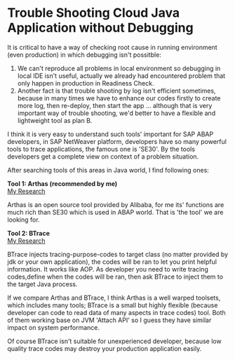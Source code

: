# Trouble Shooting Cloud Java Application without Debugging

It is critical to have a way of checking root cause in running environment (even production) in which debugging isn't possitble: 
1. We can't reproduce all problems in local environment so debugging in local IDE isn't useful, actually we already had encountered problem that only happen in production in Readiness Check. 
2. Another fact is that trouble shooting by log isn't efficient sometimes, because in many times we have to enhance our codes firstly to create more log, then re-deploy, then start the app ... although that is very important way of trouble shooting, we'd better to have a flexible and lightweight tool as plan B.  

I think it is very easy to understand such tools' important for SAP ABAP developers, in SAP NetWeaver platform, developers have so many powerful tools to trace applications, the famous one is 'SE30'. By the tools developers get a complete view on context of a problem situation. 

After searching tools of this areas in Java world, I find following ones:

**Tool 1: Arthas (recommended by me)**  
[My Research](Arthas.MD)

Arthas is an open source tool provided by Alibaba, for me its' functions are much rich than SE30 which is used in ABAP world. That is 'the tool' we are looking for.

**Tool 2: BTrace**  
[My Research](BTrace.md)  

BTrace injects tracing-purpose-codes to target class (no matter provided by jdk or your own application), the codes will be ran to let you print helpful information. It works like AOP. As developer you need to write tracing codes,define when the codes will be ran, then ask BTrace to inject them to the target Java process.  

If we compare Arthas and BTrace, I think Arthas is a well warped toolsets, which includes many tools; BTrace is a small but highly flexible (because developer can code to read data of many aspects in trace codes) tool. Both of them working base on JVM 'Attach API' so I guess they have similar impact on system performance. 

Of course BTrace isn't suitable for unexperienced developer, because low quality trace codes may destroy your production application easily.